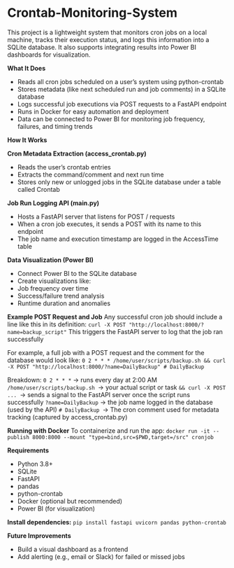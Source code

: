 # Crontab-Monitoring-System
This project is a lightweight system that monitors cron jobs on a local machine, tracks their execution status, and logs this information into a SQLite database. It also supports integrating results into Power BI dashboards for visualization.

**What It Does**
- Reads all cron jobs scheduled on a user’s system using python-crontab
- Stores metadata (like next scheduled run and job comments) in a SQLite database
- Logs successful job executions via POST requests to a FastAPI endpoint
- Runs in Docker for easy automation and deployment
- Data can be connected to Power BI for monitoring job frequency, failures, and timing trends

**How It Works**

**Cron Metadata Extraction (access_crontab.py)**
- Reads the user’s crontab entries
- Extracts the command/comment and next run time
- Stores only new or unlogged jobs in the SQLite database under a table called Crontab

 **Job Run Logging API (main.py)**
- Hosts a FastAPI server that listens for POST / requests
- When a cron job executes, it sends a POST with its name to this endpoint
- The job name and execution timestamp are logged in the AccessTime table

**Data Visualization (Power BI)**
- Connect Power BI to the SQLite database
- Create visualizations like:
- Job frequency over time
- Success/failure trend analysis
- Runtime duration and anomalies

**Example POST Request and Job**
Any successful cron job should include a line like this in its definition:
`curl -X POST "http://localhost:8000/?name=backup_script"`
This triggers the FastAPI server to log that the job ran successfully

For example, a full job with a POST request and the comment for the database would look like:
`0 2 * * * /home/user/scripts/backup.sh && curl -X POST "http://localhost:8000/?name=DailyBackup" # DailyBackup`

Breakdown:
`0 2 * * *` → runs every day at 2:00 AM
`/home/user/scripts/backup.sh `→ your actual script or task
`&& curl -X POST ... `→ sends a signal to the FastAPI server once the script runs successfully
`?name=DailyBackup` → the job name logged in the database (used by the API)
`# DailyBackup `→ The cron comment used for metadata tracking (captured by access_crontab.py)


**Running with Docker**
To containerize and run the app:
`docker run -it --publish 8000:8000 --mount "type=bind,src=$PWD,target=/src" cronjob`

**Requirements**
- Python 3.8+
- SQLite
- FastAPI
- pandas
- python-crontab
- Docker (optional but recommended)
- Power BI (for visualization)

**Install dependencies:**
`pip install fastapi uvicorn pandas python-crontab`

**Future Improvements**
- Build a visual dashboard as a frontend
- Add alerting (e.g., email or Slack) for failed or missed jobs

